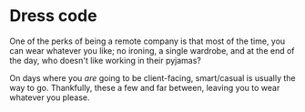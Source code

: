 # Dress code

One of the perks of being a remote company is that most of the time, you can wear whatever you like; no ironing, a single wardrobe, and at the end of the day, who doesn't like working in their pyjamas?

On days where you _are_ going to be client-facing, smart/casual is usually the way to go. Thankfully, these a few and far between, leaving you to wear whatever you please.
